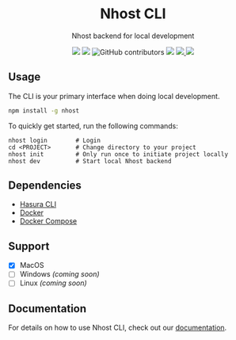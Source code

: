 <div align="center">
  <h1 align="center">
    Nhost CLI
  </h1>
  <p>Nhost backend for local development</p>
  <p>
    <img src="https://img.shields.io/npm/dt/nhost" />
    <img src="https://img.shields.io/npm/v/nhost" />
    <img alt="GitHub contributors" src="https://img.shields.io/github/contributors/nhost/cli">
    <img src="https://img.shields.io/npm/l/nhost" />
    <a href="https://discord.com/invite/9V7Qb2U" target="_blank" rel="noopener noreferrer">
      <img src="https://img.shields.io/discord/552499021260914688" />
    </a>
    <a href="https://twitter.com/nhostio" target="_blank" rel="noopener noreferrer">
      <img src="https://img.shields.io/twitter/follow/nhostio?style=social" />
    </a>
  </p>
</div>

## Usage

The CLI is your primary interface when doing local development.

```bash
npm install -g nhost
```

To quickly get started, run the following commands:

```
nhost login        # Login
cd <PROJECT>       # Change directory to your project
nhost init         # Only run once to initiate project locally
nhost dev          # Start local Nhost backend
```

## Dependencies

- [Hasura CLI](https://hasura.io/docs/latest/graphql/core/hasura-cli/install-hasura-cli.html#install-hasura-cli)
- [Docker](https://www.docker.com/get-started)
- [Docker Compose](https://docs.docker.com/compose/install/)

## Support

- [x] MacOS
- [ ] Windows _(coming soon)_
- [ ] Linux _(coming soon)_

## Documentation

For details on how to use Nhost CLI, check out our [documentation](https://docs.nhost.io/cli).
